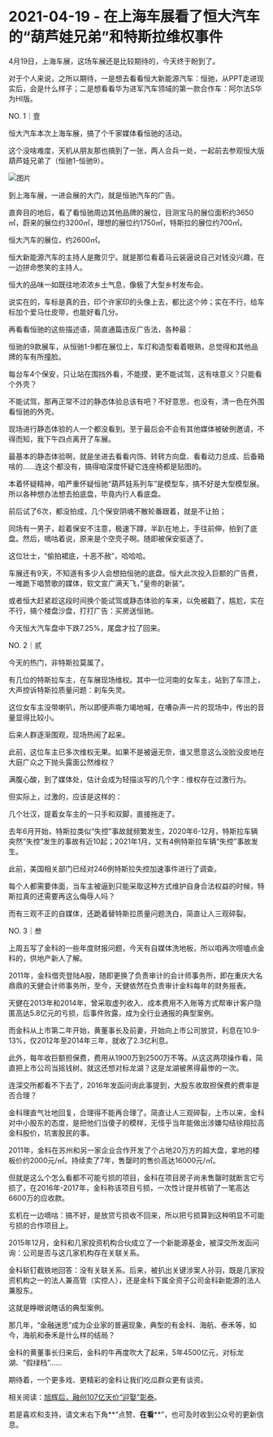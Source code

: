 # 2021-04-19 - 在上海车展看了恒大汽车的“葫芦娃兄弟”和特斯拉维权事件

4月19日，上海车展，这场车展还是比较期待的，今天终于盼到了。

对于个人来说，之所以期待，一是想去看看恒大新能源汽车：恒驰，从PPT走进现实后，会是什么样子；二是想看看华为进军汽车领域的第一款合作车：阿尔法S华为HI版。

NO. 1｜壹

恒大汽车本次上海车展，搞了个千家媒体看恒驰的活动。

这个没啥难度，天机从朋友那也搞到了一张，两人合兵一处，一起前去参观恒大版葫芦娃兄弟了（恒驰1-恒驰9）。

![图片](https://mmbiz.qpic.cn/mmbiz_jpg/11MRJ9lllc3QiapFcQqialAg8iceibtG0Hdib06KxfSvLCx0n56PhRkgzlJAxF5m3G0YQJKCF3tibd1IM8JrsDpicqyPg/640?wx_fmt=jpeg&tp=webp&wxfrom=5&wx_lazy=1)

到上海车展，一进会展的大门，就是恒驰汽车的广告。

直奔目的地后，看了看恒驰周边其他品牌的展位，目测宝马的展位面积约3650㎡，蔚来的展位约3200㎡，理想的展位约1750㎡，特斯拉的展位约700㎡。

恒大汽车的展位，约2600㎡。

恒大新能源汽车的主持人是撒贝宁。就是那位看着马云装逼说自己对钱没兴趣，在一边拼命憋笑的主持人。

恒大的品味一如既往地浓浓乡土气息，像极了大型乡村发布会。



说实在的，车标是真的丑，印个许家印的头像上去，都比这个帅；实在不行，给车标加个爱马仕皮带，也能好看几分。

再看看恒驰的这些描述语，简直通篇违反广告法，各种最：



恒驰的9款展车，从恒驰1-9都在展位上，车灯和造型看着眼熟，总觉得和其他品牌的车有所撞脸。

每台车4个保安，只让站在围挡外看，不能摸，更不能试驾，这有啥意义？只能看个外壳？

不能试驾，那再正常不过的静态体验总该有吧？不好意思，也没有，清一色在外围看恒驰的外壳。

现场进行静态体验的人一个都没看到。至于最后会不会有其他媒体被破例邀请，不得而知，我下午四点离开了车展。

最基本的静态体验啊，就是坐进去看看内饰、转转方向盘、看看动力总成、后备箱啥的......连这个都没有，搞得咱深度怀疑它连座椅都是贴图的。

本着怀疑精神，咱严重怀疑恒驰“葫芦娃系列车”是模型车，搞不好是大型模型展。所以各种想办法想去拍底盘，毕竟内行人看底盘。

前后试了6次，都没拍成，几个保安阴魂不散轮番跟着，就是不让拍；

同场有一男子，趁着保安不注意，极速下蹲，半趴在地上，手往前伸，拍到了底盘。然后，嘀咕着说，原来是个空壳子啊。随即被保安驱逐了。

这位壮士，“偷拍裙底，十恶不赦”，哈哈哈。



车展还有9天，不知道有多少人会想拍恒驰的底盘。恒大此次投入巨额的广告费，一堆跪下唱赞歌的媒体，软文宣广满天飞，”皇帝的新装“。

或者恒大赶紧趁这段时间换个能试驾或静态体验的车来，以免被戳了，尴尬，实在不行，搞个楼盘沙盘，打打广告：买房送恒驰。

今天恒大汽车盘中下跌7.25%，尾盘才拉了回来。

NO. 2｜贰

今天的热门，非特斯拉莫属了。

有几位的特斯拉车主，在车展现场维权。其中一位河南的女车主，站到了车顶上，大声控诉特斯拉质量问题：刹车失灵。

这位女车主没带喇叭，所以即便声嘶力竭地喊，在嘈杂声一片的现场中，传出的音量显得比较小。

后来人群逐渐围观，现场热闹了起来。



此前，这位车主已多次维权无果。如果不是被逼无奈，谁又愿意这么没脸没皮地在大庭广众之下抛头露面公然维权？

满腹心酸，到了媒体处，估计会成为轻描淡写的几个字：维权存在过激行为。

但实际上，过激的，应该是这样的：



几个壮汉，提着女车主的一只手和双脚，直接拖走了。

去年6月开始，特斯拉类似“失控”事故就频繁发生，2020年6-12月，特斯拉车辆突然“失控”发生的事故有近10起；2021年1月，又有4例特斯拉车辆“失控”事故发生。

此前，美国相关部门已经对246例特斯拉失控加速事件进行了调查。

每个人都需要体面，当车主被逼到只能采取这种方式维护自身合法权益的时候，特斯拉真的还需要再这么侮辱人吗？

而有三观不正的自媒体，还跪着替特斯拉质量问题洗白，简直让人三观碎裂。

NO. 3｜叁

上周五写了金科的一些年度财报问题，今天有自媒体洗地板，所以咱再次唠嗑点金科的，供地产新人了解。

2011年，金科借壳登陆A股，随即更换了负责审计的会计师事务所，即在重庆大名鼎鼎的天健会计师事务所，至今，天健依然在负责审计金科每年的财务报表。

天健在2013年和2014年，曾采取虚列收入、成本费用不入账等方式帮审计客户隐匿高达5.8亿元的亏损，后事件败露，成为全行业通报的典型案例。

而金科从上市第二年开始，黄董事长及前妻，开始向上市公司放贷，利息在10.9-13%，仅2012年至2014年三年，就收了2.3亿利息。

此外，每年收巨额担保费，费用从1900万到2500万不等。从这这两项操作看，简直把上市公司当摇钱树。就这还想对标龙湖？这是龙湖被黑得最惨的一次。

连深交所都看不下去了，2016年发函问询此事提到，大股东收取担保费的费率是否合理？

金科理直气壮地回复，合理得不能再合理了。简直让人三观碎裂，上市以来，金科对中小股东的态度，是把他们当傻子的模样，无怪乎当年能做出涉嫌勾结徐翔拉高金科股价，坑害股民的事。

2011年，金科在苏州和另一家企业合作开发了个占地20万方的超大盘，拿地的楼板价约2000元/㎡。持续卖了7年，售罄时的售价高达16000元/㎡。

但就是这么个怎么看都不可能亏损的项目，金科在项目房子尚未售罄时就断言它亏损了，在2016年-2017年，金科称该项目亏损，一次性计提并核销了一笔高达6600万的应收款。

玄机在一边嘀咕：搞不好，是放贷亏损收不回来，所以把亏损算到这种明显不可能亏损的合作项目上。

2015年12月，金科和几家投资机构合伙成立了一个新能源基金，被深交所发函问询：公司是否与这几家机构存在关联关系。

金科斩钉截铁地回答：没有关联关系。后来，被扒出关键涉案人孙羽，既是几家投资机构之一的法人兼高管（实控人），还是金科下属全资子公司金科新能源的法人兼股东。

这就是睁眼说瞎话的典型案例。

那几年，“金融迷思”成为企业家的普遍现象，典型的有金科、海航、泰禾等，如今，海航和泰禾是什么样的结局？

金科的黄董事长归来后，金科的牛再度吹大了起来，5年4500亿元，对标龙湖、“假绿档”......

期待着，一个更多戏、更精彩的金科让我们吃瓜群众更有谈资。

相关阅读：[旭辉后，融创107亿天价“迎娶”彰泰](http://mp.weixin.qq.com/s?__biz=MzI5NTEwMjI5Nw==&mid=2247484075&idx=1&sn=c1362056c99ad9dd2d88ad2edd10f654&chksm=ec59f09ddb2e798b02de6eb619e20c9b5fc841c49fa2c8642017b8a5416dddfbb900ec9dd947&scene=21#wechat_redirect)。

若是喜欢和支持，请文末右下角**“点赞、**在看****”，也可及时收到公众号的更新信息。